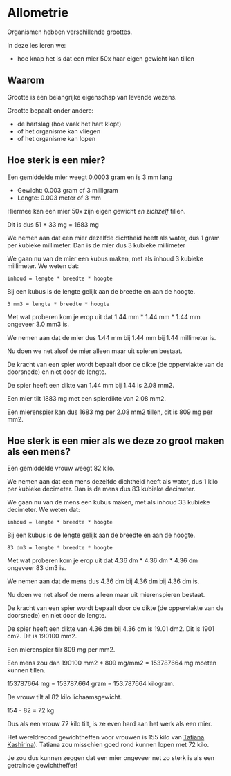 # Allometrie

Organismen hebben verschillende groottes.

In deze les leren we:

 * hoe knap het is dat een mier 50x haar eigen gewicht kan tillen

## Waarom

Grootte is een belangrijke eigenschap van levende wezens.

Grootte bepaalt onder andere:

 * de hartslag (hoe vaak het hart klopt)
 * of het organisme kan vliegen
 * of het organisme kan lopen

## Hoe sterk is een mier?

Een gemiddelde mier weegt 0.0003 gram en is 3 mm lang

 * Gewicht: 0.003 gram of 3 milligram
 * Lengte: 0.003 meter of 3 mm

Hiermee kan een mier 50x zijn eigen gewicht *en zichzelf* tillen.

Dit is dus 51 * 33 mg = 1683 mg

We nemen aan dat een mier dezelfde dichtheid heeft als water, dus 1 gram per kubieke millimeter.
Dan is de mier dus 3 kubieke millimeter

We gaan nu van de mier een kubus maken, met als inhoud 3 kubieke millimeter.
We weten dat:

```
inhoud = lengte * breedte * hoogte
```

Bij een kubus is de lengte gelijk aan de breedte en aan de hoogte.

```
3 mm3 = lengte * breedte * hoogte
```

Met wat proberen kom je erop uit dat 1.44 mm * 1.44 mm * 1.44 mm ongeveer 3.0 mm3 is.

We nemen aan dat de mier dus 1.44 mm bij 1.44 mm bij 1.44 millimeter is.

Nu doen we net alsof de mier alleen maar uit spieren bestaat. 

De kracht van een spier wordt bepaalt door de dikte (de oppervlakte van de doorsnede) en niet door de lengte.

De spier heeft een dikte van 1.44 mm bij 1.44 is 2.08 mm2.

Een mier tilt 1883 mg met een spierdikte van 2.08 mm2.

Een mierenspier kan dus 1683 mg per 2.08 mm2 tillen, dit is 809 mg per mm2.

## Hoe sterk is een mier als we deze zo groot maken als een mens?

Een gemiddelde vrouw weegt 82 kilo.

We nemen aan dat een mens dezelfde dichtheid heeft als water, dus 1 kilo per kubieke decimeter.
Dan is de mens dus 83 kubieke decimeter.

We gaan nu van de mens een kubus maken, met als inhoud 33 kubieke decimeter.
We weten dat:

```
inhoud = lengte * breedte * hoogte
```

Bij een kubus is de lengte gelijk aan de breedte en aan de hoogte.

```
83 dm3 = lengte * breedte * hoogte
```

Met wat proberen kom je erop uit dat 4.36 dm * 4.36 dm  * 4.36 dm  ongeveer 83 dm3 is.

We nemen aan dat de mens dus 4.36 dm bij 4.36 dm bij 4.36 dm is.

Nu doen we net alsof de mens alleen maar uit mierenspieren bestaat. 

De kracht van een spier wordt bepaalt door de dikte (de oppervlakte van de doorsnede) en niet door de lengte.

De spier heeft een dikte van 4.36 dm bij 4.36 dm is 19.01 dm2.
Dit is 1901 cm2. Dit is 190100 mm2.

Een mierenspier tilr 809 mg per mm2.

Een mens zou dan 190100 mm2 * 809 mg/mm2 = 153787664 mg moeten kunnen tillen.

153787664 mg = 153787.664 gram = 153.787664 kilogram.

De vrouw tilt al 82 kilo lichaamsgewicht.

154 - 82 = 72 kg

Dus als een vrouw 72 kilo tilt, is ze even hard aan het werk als een mier.

Het wereldrecord gewichtheffen voor vrouwen is 155 kilo van [Tatiana Kashirina](https://www.youtube.com/watch?v=2pfLY_a5s_U)).
Tatiana zou misschien goed rond kunnen lopen met 72 kilo.

Je zou dus kunnen zeggen dat een mier ongeveer net zo sterk is als een getrainde gewichtheffer!





